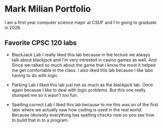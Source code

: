 

# Mark Milian Portfolio


I am a first year computer science major at CSUF and I'm going to graduate in 2028.


## Favorite CPSC 120 labs


* BlackJack Lab
I really liked this lab because in the lecture we always talk about blackjack
and I'm very intrested in casino games as well. And Since we talked so much
about the game that I know the most it helped me get comfortable in the class.
I also liked this lab because I like labs having to do with logic.


* Parking Lab
I liked this lab just not as much as the blackjack lab. Once again because
I like to deal with logic problems. But this one really stumped me so it wasn't
too fun.


* Spelling correct Lab
I liked this lab because to me this was on of the first labs where we actually
saw how coding is used in the real world. Because obvisoliy everything has spelling
checks now so you see how to build that in to a program.


